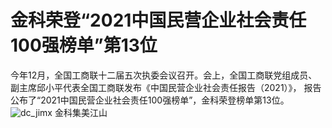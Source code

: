 # 金科荣登“2021中国民营企业社会责任100强榜单”第13位
今年12月，全国工商联十二届五次执委会议召开。会上，全国工商联党组成员、
副主席邱小平代表全国工商联发布《中国民营企业社会责任报告（2021）》，
报告公布了“2021中国民营企业社会责任100强榜单”，金科荣登榜单第13位。
![dc_jimx](https://user-images.githubusercontent.com/97219229/148400079-625a66da-ffea-4cbc-b9c8-822762d2633d.jpg)
金科集美江山
